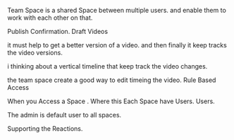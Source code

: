 Team Space is a shared Space between multiple users. 
and enable them to work with each other on that.

Publish Confirmation.
Draft Videos


it must help to get a better version of a video. and then finally
it keep tracks the video versions.

i thinking about a vertical timeline that keep track the video changes.

the team space create a good way to edit timeing the video.
Rule Based Access 

When you Access a Space . Where this 
Each Space have Users.
Users.

The admin is default user to all spaces.

Supporting the Reactions.


